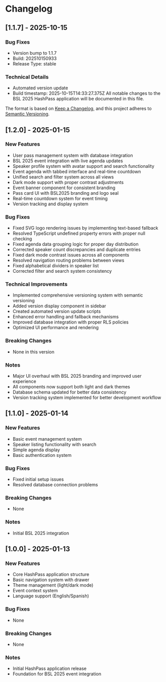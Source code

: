 # Changelog

## [1.1.7] - 2025-10-15

### Bug Fixes
- Version bump to 1.1.7
- Build: 202510150933
- Release Type: stable

### Technical Details
- Automated version update
- Build timestamp: 2025-10-15T14:33:27.375Z
All notable changes to the BSL 2025 HashPass application will be documented in this file.

The format is based on [Keep a Changelog](https://keepachangelog.com/en/1.0.0/),
and this project adheres to [Semantic Versioning](https://semver.org/spec/v2.0.0.html).

## [1.2.0] - 2025-01-15

### New Features
- User pass management system with database integration
- BSL 2025 event integration with live agenda updates
- Speaker profile system with avatar support and search functionality
- Event agenda with tabbed interface and real-time countdown
- Unified search and filter system across all views
- Dark mode support with proper contrast adjustments
- Event banner component for consistent branding
- Pass card UI with BSL2025 branding and logo seal
- Real-time countdown system for event timing
- Version tracking and display system

### Bug Fixes
- Fixed SVG logo rendering issues by implementing text-based fallback
- Resolved TypeScript undefined property errors with proper null checking
- Fixed agenda data grouping logic for proper day distribution
- Corrected speaker count discrepancies and duplicate entries
- Fixed dark mode contrast issues across all components
- Resolved navigation routing problems between views
- Fixed alphabetical dividers in speaker list
- Corrected filter and search system consistency

### Technical Improvements
- Implemented comprehensive versioning system with semantic versioning
- Added version display component in sidebar
- Created automated version update scripts
- Enhanced error handling and fallback mechanisms
- Improved database integration with proper RLS policies
- Optimized UI performance and rendering

### Breaking Changes
- None in this version

### Notes
- Major UI overhaul with BSL 2025 branding and improved user experience
- All components now support both light and dark themes
- Database schema updated for better data consistency
- Version tracking system implemented for better development workflow

## [1.1.0] - 2025-01-14

### New Features
- Basic event management system
- Speaker listing functionality with search
- Simple agenda display
- Basic authentication system

### Bug Fixes
- Fixed initial setup issues
- Resolved database connection problems

### Breaking Changes
- None

### Notes
- Initial BSL 2025 integration

## [1.0.0] - 2025-01-13

### New Features
- Core HashPass application structure
- Basic navigation system with drawer
- Theme management (light/dark mode)
- Event context system
- Language support (English/Spanish)

### Bug Fixes
- None

### Breaking Changes
- None

### Notes
- Initial HashPass application release
- Foundation for BSL 2025 event integration
